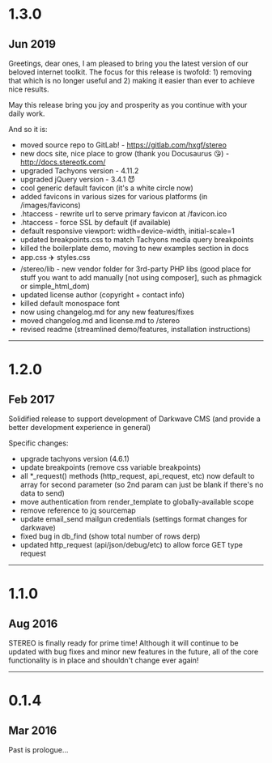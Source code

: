 # 1.3.0
## Jun 2019


Greetings, dear ones, I am pleased to bring you the latest version of our beloved internet toolkit. The focus for this release is twofold: 1) removing that which is no longer useful and 2) making it easier than ever to achieve nice results.

May this release bring you joy and prosperity as you continue with your daily work.

And so it is:

- moved source repo to GitLab! - https://gitlab.com/hxgf/stereo
- new docs site, nice place to grow (thank you Docusaurus 😘) - http://docs.stereotk.com/
- upgraded Tachyons version - 4.11.2
- upgraded jQuery version - 3.4.1 😈
- cool generic default favicon (it's a white circle now)
- added favicons in various sizes for various platforms (in /images/favicons)
- .htaccess - rewrite url to serve primary favicon at /favicon.ico
- .htaccess - force SSL by default (if available)
- default responsive viewport: width=device-width, initial-scale=1
- updated breakpoints.css to match Tachyons media query breakpoints
- killed the boilerplate demo, moving to new examples section in docs
- app.css ✈️ styles.css
- /stereo/lib - new vendor folder for 3rd-party PHP libs (good place for stuff you want to add manually [not using composer], such as phmagick or simple_html_dom)
- updated license author (copyright + contact info)
- killed default monospace font
- now using changelog.md for any new features/fixes
- moved changelog.md and license.md to /stereo
- revised readme (streamlined demo/features, installation instructions)

---

# 1.2.0
## Feb 2017

Solidified release to support development of Darkwave CMS (and provide a better development experience in general)

Specific changes:
- upgrade tachyons version (4.6.1)
- update breakpoints (remove css variable breakpoints)
- all *_request() methods (http_request, api_request, etc) now default to array for second parameter (so 2nd param can just be blank if there's no data to send)
- move authentication from render_template to globally-available scope
- remove reference to jq sourcemap
- update email_send mailgun credentials (settings format changes for darkwave)
- fixed bug in db_find (show total number of rows derp)
- updated http_request (api/json/debug/etc) to allow force GET type request

---

# 1.1.0
## Aug 2016

STEREO is finally ready for prime time! Although it will continue to be updated with bug fixes and minor new features in the future, all of the core functionality is in place and shouldn't change ever again!

---

# 0.1.4
## Mar 2016

Past is prologue...